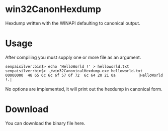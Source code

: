win32CanonHexdump
=================

Hexdump written with the WINAPI defaulting to canonical output.

Usage
=====

After compiling you must supply one or more file as an argument.

	senpaisilver:bin$> echo 'HelloWorld !' > helloworld.txt
	senpaisilver:bin$> ./win32CanonicalHexdump.exe helloworld.txt
	00000000  48 65 6c 6c 6f 57 6f 72  6c 64 20 21 0a          |HelloWorld !.|

No options are implemented, it will print out the hexdump in canonical form.

Download
========

You can download the binary file here.